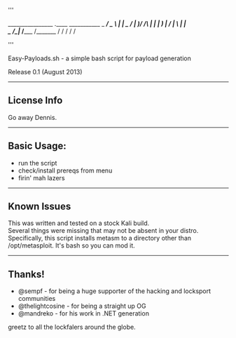 '''

________________  .____     ___________
\_   _____/  _  \ |    |    \_   _____/
 |    __)/  /_\  \|    |     |    __)_ 
 |     \/    |    \    |___  |        \
 \___  /\____|__  /_______ \/_______  /
     \/         \/        \/        \/

'''

Easy-Payloads.sh - a simple bash script for payload generation

Release 0.1 (August 2013)


--------------------------------------------------------------
License Info
--------------------------------------------------------------

Go away Dennis.

--------------------------------------------------------------
Basic Usage:
--------------------------------------------------------------
- run the script
- check/install prereqs from menu
- firin' mah lazers

--------------------------------------------------------------
Known Issues
--------------------------------------------------------------
This was written and tested on a stock Kali build.  
Several things were missing that may not be absent in your
distro.  Specifically, this script installs metasm to
a directory other than /opt/metasploit.  It's bash
so you can mod it.  

--------------------------------------------------------------
Thanks!
--------------------------------------------------------------
- @sempf - for being a huge supporter of the hacking
and locksport communities
- @thelightcosine - for being a straight up OG
- @mandreko - for his work in .NET generation


greetz to all the lockfalers around the globe.






